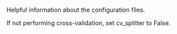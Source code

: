 Helpful information about the configuration files.

If not performing cross-validation, set cv_splitter to False.